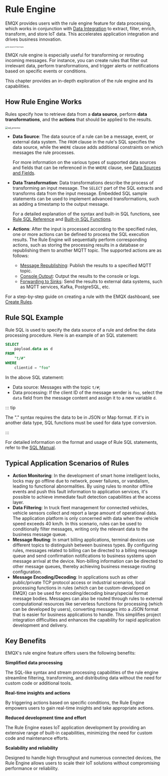 # Rule Engine

EMQX provides users with the rule engine feature for data processing, which works in conjunction with [Data Integration](./data-bridges.md) to extract, filter, enrich, transform, and store IoT data. This accelerates application integration and drives business innovation.

<img src="./assets/rule-engine.png" alt="SQL-based IoT Rule Engine" style="zoom:30%;" />

EMQX rule engine is especially useful for transforming or rerouting incoming messages. For instance, you can create rules that filter out irrelevant data, perform transformations, and trigger alerts or notifications based on specific events or conditions.

This chapter provides an in-depth exploration of the rule engine and its capabilities. 

## How Rule Engine Works

Rules specify how to retrieve data from a **data source**, perform **data transformations**, and the **actions** that should be applied to the results.

<img src="./assets/sql_process.png" alt="sql_process" style="zoom:50%;" />

- **Data Source**: The data source of a rule can be a message, event, or external data system. The `FROM` clause in the rule's SQL specifies the data source, while the `WHERE` clause adds additional constraints on which messages the rule processes.

  For more information on the various types of supported data sources and fields that can be referenced in the `WHERE` clause, see [Data Sources and Fields](./rule-sql-events-and-fields.md).

- **Data Transformation**: Data transformations describe the process of transforming an input message. The `SELECT` part of the SQL extracts and transforms data from the input message. Embedded SQL sample statements can be used to implement advanced transformations, such as adding a timestamp to the output message.

  For a detailed explanation of the syntax and built-in SQL functions, see [Rule SQL Reference](./rule-sql-syntax.md) and [Built-in SQL Functions](./rule-sql-builtin-functions.md).

- **Actions**: After the input is processed according to the specified rules, one or more actions can be defined to process the SQL execution results. The Rule Engine will sequentially perform corresponding actions, such as storing the processing results in a database or republishing them to another MQTT topic. The supported actions are as follows:

  - [Message Republishing](./rule-get-started.md#add-republish-action): Publish the results to a specified MQTT topic.
  - [Console Output](./rule-get-started.md#add-console-output-action): Output the results to the console or logs.
  - [Forwarding to Sinks](./data-bridges.md#add-forwarding-with-sinks-action): Send the results to external data systems, such as MQTT services, Kafka, PostgreSQL, etc.

For a step-by-step guide on creating a rule with the EMQX dashboard, see [Create Rules](./rule-get-started.md).

## Rule SQL Example

Rule SQL is used to specify the data source of a rule and define the data processing procedure. Here is an example of an SQL statement:

```sql
SELECT
    payload.data as d
FROM
    "t/#"
WHERE
    clientid = "foo"
```

In the above SQL statement:

- Data source: Messages with the topic `t/#`;
- Data processing: If the client ID of the message sender is `foo`, select the `data` field from the message content and assign it to a new variable `d`.

::: tip 

The "." syntax requires the data to be in JSON or Map format. If it's in another data type, SQL functions must be used for data type conversion. 

:::

For detailed information on the format and usage of Rule SQL statements, refer to the [SQL Manual](./rule-sql-syntax.md).

## Typical Application Scenarios of Rules

- **Action Monitoring**: In the development of smart home intelligent locks, locks may go offline due to network, power failures, or vandalism, leading to functional abnormalities. By using rules to monitor offline events and push this fault information to application services, it's possible to achieve immediate fault detection capabilities at the access layer.
- **Data Filtering**: In truck fleet management for connected vehicles, vehicle sensors collect and report a large amount of operational data. The application platform is only concerned with data when the vehicle speed exceeds 40 km/h. In this scenario, rules can be used to conditionally filter messages, writing only the relevant data to the business message queue.
- **Message Routing**: In smart billing applications, terminal devices use different topics to distinguish between business types. By configuring rules, messages related to billing can be directed to a billing message queue and send confirmation notifications to business systems upon message arrival at the device. Non-billing information can be directed to other message queues, thereby achieving business message routing configuration.
- **Message Encoding/Decoding**: In applications such as other public/private TCP protocol access or industrial scenarios, local processing functions in rules (which can be custom-developed on EMQX) can be used for encoding/decoding binary/special format message bodies. Messages can also be routed through rules to external computational resources like serverless functions for processing (which can be developed by users), converting messages into a JSON format that is easier for business applications to handle. This simplifies project integration difficulties and enhances the capability for rapid application development and delivery.

## Key Benefits

EMQX's rule engine feature offers users the following benefits:

**Simplified data processing**

The SQL-like syntax and stream processing capabilities of the rule engine streamline filtering, transforming, and distributing data without the need for custom code or additional tools.

**Real-time insights and actions**

By triggering actions based on specific conditions, the Rule Engine empowers users to gain real-time insights and take appropriate actions.

**Reduced development time and effort**

The Rule Engine eases IoT application development by providing an extensive range of built-in capabilities, minimizing the need for custom code and maintenance efforts.

**Scalability and reliability**

Designed to handle high throughput and numerous connected devices, the Rule Engine allows users to scale their IoT solutions without compromising performance or reliability.
